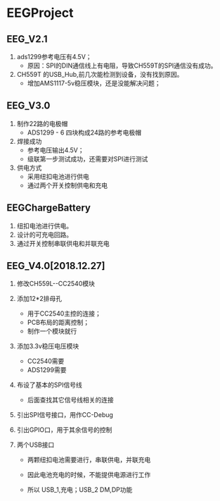 # EEGProject
## EEG_V2.1
1. ads1299参考电压有4.5V；
    + 原因：SPI的DIN通信线上有电阻，导致CH559T的SPI通信没有成功。
2. CH559T 的USB_Hub,前几次能检测到设备，没有找到原因。
    + 增加AMS1117-5v稳压模块，还是没能解决问题；
## EEG_V3.0
1. 制作22路的电极帽
     + ADS1299 - 6 四块构成24路的参考电极帽
2. 焊接成功
    + 参考电压输出4.5V；
    + 级联第一步测试成功，还需要对SPI进行测试
3. 供电方式
    + 采用纽扣电池进行供电
    + 通过两个开关控制供电和充电
## EEGChargeBattery
1. 纽扣电池进行供电。
2. 设计的可充电回路。
3. 通过开关控制串联供电和并联充电

## EEG_V4.0[2018.12.27]

1. 修改CH559L--CC2540模块

2. 添加12*2排母孔
   + 用于CC2540主控的连接；
   + PCB布局的距离控制；
   + 制作一个模块就行

3. 添加3.3v稳压电压模块
   + CC2540需要
   + ADS1299需要

4. 布设了基本的SPI信号线

   + 后面查找其它信号线相关的连接

5. 引出SPI信号接口，用作CC-Debug

6. 引出GPIO口，用于其余信号的控制

7. 两个USB接口

   + 两颗纽扣电池需要进行，串联供电，并联充电

   + 因此电池充电的时候，不能提供电源进行工作
   + 所以 USB_1,充电；USB_2 DM,DP功能